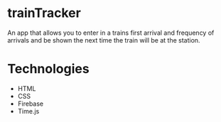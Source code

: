 # trainTracker

An app that allows you to enter in a trains first arrival and frequency of arrivals and be shown the next time the train will be at the station.

# Technologies
* HTML
* CSS
* Firebase
* Time.js

